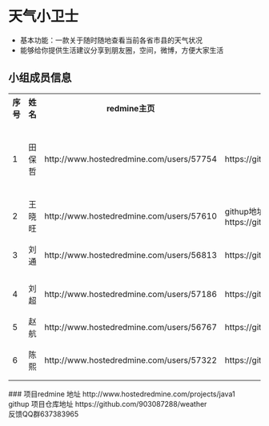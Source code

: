 # 天气小卫士<br/>
* 基本功能：一款关于随时随地查看当前各省市县的天气状况<br/>
* 能够给你提供生活建议分享到朋友圈，空间，微博，方便大家生活<br/>
## 小组成员信息<br/>
 <div>
    <table border="0">
	  <tr>
	    <th>序号</th>
	    <th>姓名</th>
       <th>redmine主页</th>
	    <th>githup主页</th>
        <th>职位</th>
	  </tr>
	  <tr>
	    <td>1</td>
	    <td>田保哲</td>
      <td>http://www.hostedredmine.com/users/57754</td>
	    <td>https://github.com/903087288</td>
        <td>项目组长，开发工程师</td>
	  </tr>
     <tr>
	    <td>2</td>
	    <td>王晓旺</td>
      <td>http://www.hostedredmine.com/users/57610</td>
	    <td>githup地址  https://github.com/wangxiaowangm</td>
        <td>开发工程师</td>
	  </tr>
     <tr>
	    <td>3</td>
	    <td>刘通</td>
      <td>http://www.hostedredmine.com/users/56813</td>
	    <td> https://github.com/niubitong</td>
        <td>ui设计工程师</td>
	  </tr>
     <tr>
	    <td>4</td>
	    <td>刘超</td>
      <td>http://www.hostedredmine.com/users/57186</td>
	    <td>https://github.com/liuchao0837</td>
        <td>开发工程师</td>
	  </tr>
     <tr>
	    <td>5</td>
	    <td>赵航</td>
      <td>http://www.hostedredmine.com/users/56767</td>
	    <td> https://github.com/zhaohang95</td>
        <td>ui工程师</td>
	  </tr>
     <tr>
	    <td>6</td>
	    <td>陈熙 </td>
      <td>http://www.hostedredmine.com/users/57322</td>
	    <td> https://github.com/chenxi1</td>
        <td>测试工程师</td>
	  </tr>
    </table>
</div>
### 项目redmine 地址 http://www.hostedredmine.com/projects/java1<br/>
 githup 项目仓库地址 https://github.com/903087288/weather<br/>
 反馈QQ群637383965
